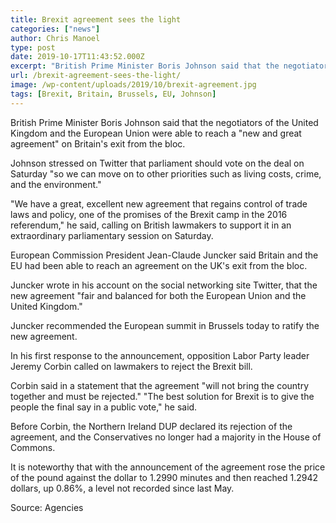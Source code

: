 ```yaml
---
title: Brexit agreement sees the light
categories: ["news"]
author: Chris Manoel
type: post
date: 2019-10-17T11:43:52.000Z
excerpt: "British Prime Minister Boris Johnson said that the negotiators of the United Kingdom and the European Union were able to reach a \"new and great agreement\" on Britain's exit from the bloc.\n"
url: /brexit-agreement-sees-the-light/
image: /wp-content/uploads/2019/10/brexit-agreement.jpg
tags: [Brexit, Britain, Brussels, EU, Johnson]
---
```


British Prime Minister Boris Johnson said that the negotiators of the United Kingdom and the European Union were able to reach a "new and great agreement" on Britain's exit from the bloc.

Johnson stressed on Twitter that parliament should vote on the deal on Saturday "so we can move on to other priorities such as living costs, crime, and the environment."

"We have a great, excellent new agreement that regains control of trade laws and policy, one of the promises of the Brexit camp in the 2016 referendum," he said, calling on British lawmakers to support it in an extraordinary parliamentary session on Saturday.

European Commission President Jean-Claude Juncker said Britain and the EU had been able to reach an agreement on the UK's exit from the bloc.

Juncker wrote in his account on the social networking site Twitter, that the new agreement "fair and balanced for both the European Union and the United Kingdom."

Juncker recommended the European summit in Brussels today to ratify the new agreement.

In his first response to the announcement, opposition Labor Party leader Jeremy Corbin called on lawmakers to reject the Brexit bill.

Corbin said in a statement that the agreement "will not bring the country together and must be rejected." "The best solution for Brexit is to give the people the final say in a public vote," he said.

Before Corbin, the Northern Ireland DUP declared its rejection of the agreement, and the Conservatives no longer had a majority in the House of Commons.

It is noteworthy that with the announcement of the agreement rose the price of the pound against the dollar to 1.2990 minutes and then reached 1.2942 dollars, up 0.86%, a level not recorded since last May.

Source: Agencies
